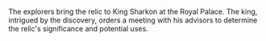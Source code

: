 The explorers bring the relic to King Sharkon at the Royal Palace. The king, intrigued by the discovery, orders a
meeting with his advisors to determine the relic's significance and potential uses.